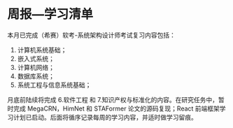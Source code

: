 # 周报—学习清单

本月已完成（希赛）软考-系统架构设计师考试复习内容包括：

1. 计算机系统基础；
2. 嵌入式系统；
3. 计算机网络；
4. 数据库系统；
5. 系统工程与信息系统基础；

月底前陆续将完成 6.软件工程 和 7.知识产权与标准化的内容。在研究任务中，暂时完成 MegaCRN，HimNet 和 STAFormer 论文的源码复现；React 前端框架学习计划已启动。后面将循序记录每周的学习内容，并适时做学习留痕。
